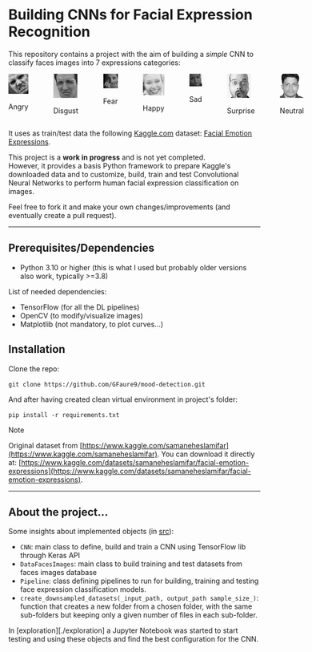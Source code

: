 # Building CNNs for __Facial Expression Recognition__

This repository contains a project with the aim of building a _simple_ CNN to classify faces images
into 7 expressions categories:

<div style="display: flex; flex-direction: row;">
    <div style="margin-right: 50px;">
        <img src="./datasets/test/angry/2486.jpg">
        <p>Angry</p>
    </div>
    <div style="margin-right: 50px;">
        <img src="./datasets/test/disgust/7835.jpg">
        <p>Disgust</p>
    </div>
    <div style="margin-right: 50px;">
        <img src="./datasets/test/fear/1367.jpg">
        <p>Fear</p>
    </div>
    <div style="margin-right: 50px;">
        <img src="./datasets/test/happy/80.jpg">
        <p>Happy</p>
    </div>
    <div style="margin-right: 50px;">
        <img src="./datasets/test/sad/2418.jpg">
        <p>Sad</p>
    </div>
        <div style="margin-right: 50px;">
        <img src="./datasets/test/surprise/435.jpg">
        <p>Surprise</p>
    </div>
    <div style="margin-right: 50px;">
        <img src="./datasets/test/neutral/2761.jpg">
        <p>Neutral</p>
    </div>
</div>

It uses as train/test data the following [Kaggle.com](https://www.kaggle.com/) dataset: [Facial Emotion Expressions](https://www.kaggle.com/datasets/samaneheslamifar/facial-emotion-expressions).

This project is a __work in progress__ and is not yet completed.\
However, it provides a basis Python framework to prepare Kaggle's downloaded data and to customize, build, train and 
test Convolutional Neural Networks to perform human facial expression classification on images.

Feel free to fork it and make your own changes/improvements (and eventually create a pull request).

---
## Prerequisites/Dependencies

- Python 3.10 or higher (this is what I used but probably older versions also work, typically >=3.8)

List of needed dependencies:
- TensorFlow (for all the DL pipelines)
- OpenCV (to modify/visualize images)
- Matplotlib (not mandatory, to plot curves...)

## Installation

Clone the repo:

```commandline
git clone https://github.com/GFaure9/mood-detection.git
```

And after having created clean virtual environment in project's folder:

```commandline
pip install -r requirements.txt
```

> [!NOTE]
> Original dataset from [https://www.kaggle.com/samaneheslamifar](https://www.kaggle.com/samaneheslamifar).
> You can download it directly at: [https://www.kaggle.com/datasets/samaneheslamifar/facial-emotion-expressions](https://www.kaggle.com/datasets/samaneheslamifar/facial-emotion-expressions).

---
## About the project...

Some insights about implemented objects (in [src](./src)):
- `CNN`: main class to define, build and train a CNN using TensorFlow lib through Keras API
- `DataFacesImages`: main class to build training and test datasets from faces images database
- `Pipeline`: class defining pipelines to run for building, training and testing face expression classification models.
- `create_downsampled_datasets(_input_path, output_path sample_size_)`: function that creates a new folder from a chosen folder, with the same sub-folders but keeping only a given number of files in each sub-folder.

In [exploration][./exploration] a Jupyter Notebook was started to start testing and using these objects and
find the best configuration for the CNN.